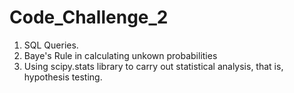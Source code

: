 # Code_Challenge_2
1. SQL Queries.
2. Baye's Rule in calculating unkown probabilities
3. Using scipy.stats library to carry out statistical analysis, that is, hypothesis testing.
